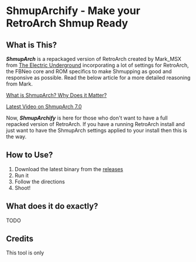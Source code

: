 # ShmupArchify - Make your RetroArch Shmup Ready

 

## What is This?

***ShmupArch*** is a repackaged version of RetroArch created by Mark_MSX from [The Electric Underground](https://www.youtube.com/@TheElectricUnderground) incorporating a lot of settings for RetroArch, the FBNeo core and ROM specifics to make Shmupping as good and responsive as possible. Read the below article for a more detailed reasoning from Mark.

[What is ShmupArch? Why Does it Matter?](https://www.patreon.com/posts/article-what-is-57566721?l=fr)

[Latest Video on ShmupArch 7.0](https://www.youtube.com/watch?v=Sec3r6RKAPg&feature=youtu.be)


Now, ***ShmupArchify*** is here for those who don't want to have a full repacked version of RetroArch. If you have a running RetroArch install and just want to have the ShmupArch settings applied to your install then this is the way.


## How to Use?

1) Download the latest binary from the [releases](https://github.com/zmnpl/shmuparchify/releases)
2) Run it
3) Follow the directions
4) Shoot!

## What does it do exactly?

TODO

## Credits

This tool is only